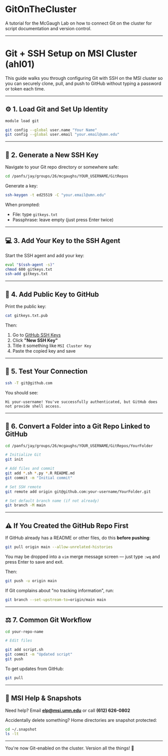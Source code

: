 # GitOnTheCluster
A tutorial for the McGaugh Lab on how to connect Git on the cluster for script documentation and version control.

---

# Git + SSH Setup on MSI Cluster (ahl01)

This guide walks you through configuring Git with SSH on the MSI cluster so you can securely clone, pull, and push to GitHub without typing a password or token each time.

---

## ⚙️ 1. Load Git and Set Up Identity

```bash
module load git

git config --global user.name "Your Name"
git config --global user.email "your.email@umn.edu"
```

---

## 🔐 2. Generate a New SSH Key

Navigate to your Git repo directory or somewhere safe:

```bash
cd /panfs/jay/groups/26/mcgaughs/YOUR_USERNAME/GitRepos
```

Generate a key:

```bash
ssh-keygen -t ed25519 -C "your.email@umn.edu"
```

When prompted:
- File: type `gitkeys.txt`
- Passphrase: leave empty (just press Enter twice)

---

## 💻 3. Add Your Key to the SSH Agent

Start the SSH agent and add your key:

```bash
eval "$(ssh-agent -s)"
chmod 600 gitkeys.txt
ssh-add gitkeys.txt
```

---

## 🔎 4. Add Public Key to GitHub

Print the public key:

```bash
cat gitkeys.txt.pub
```

Then:
1. Go to [GitHub SSH Keys](https://github.com/settings/keys)
2. Click **"New SSH Key"**
3. Title it something like `MSI Cluster Key`
4. Paste the copied key and save

---

## 🧰 5. Test Your Connection

```bash
ssh -T git@github.com
```

You should see:
```
Hi your-username! You've successfully authenticated, but GitHub does not provide shell access.
```

---

## 📂 6. Convert a Folder into a Git Repo Linked to GitHub

```bash
cd /panfs/jay/groups/26/mcgaughs/YOUR_USERNAME/GitRepos/YourFolder

# Initialize Git
git init

# Add files and commit
git add *.sh *.py *.R README.md
git commit -m "Initial commit"

# Set SSH remote
git remote add origin git@github.com:your-username/YourFolder.git

# Set default branch name (if not already)
git branch -M main
```

---

## ⚠️ If You Created the GitHub Repo First

If GitHub already has a README or other files, do this **before pushing**:

```bash
git pull origin main --allow-unrelated-histories
```

You may be dropped into a `vim` merge message screen — just type `:wq` and press Enter to save and exit.

Then:

```bash
git push -u origin main
```

If Git complains about "no tracking information", run:

```bash
git branch --set-upstream-to=origin/main main
```

---

## ⚖️ 7. Common Git Workflow

```bash
cd your-repo-name

# Edit files

git add script.sh
git commit -m "Updated script"
git push
```

To get updates from GitHub:

```bash
git pull
```

---

## 📅 MSI Help & Snapshots

Need help? Email **elp@msi.umn.edu** or call **(612) 626-0802**

Accidentally delete something? Home directories are snapshot protected:

```bash
cd ~/.snapshot
ls -lt
```

---

You're now Git-enabled on the cluster. Version all the things! 🚀
